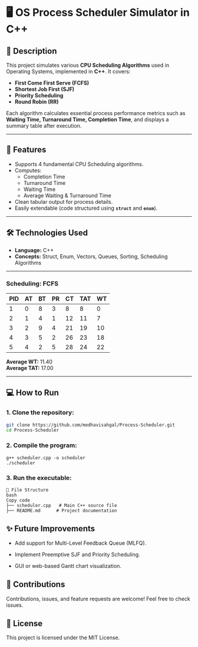 # 🖥️ OS Process Scheduler Simulator in C++

## 📌 Description

This project simulates various **CPU Scheduling Algorithms** used in Operating Systems, implemented in **C++**. It covers:

- **First Come First Serve (FCFS)**
- **Shortest Job First (SJF)**
- **Priority Scheduling**
- **Round Robin (RR)**

Each algorithm calculates essential process performance metrics such as **Waiting Time, Turnaround Time, Completion Time**, and displays a summary table after execution.

---

## 🚀 Features

- Supports 4 fundamental CPU Scheduling algorithms.
- Computes:
  - Completion Time
  - Turnaround Time
  - Waiting Time
  - Average Waiting & Turnaround Time
- Clean tabular output for process details.
- Easily extendable (code structured using **`struct`** and **`enum`**).

---

## 🛠️ Technologies Used

- **Language:** C++
- **Concepts:** Struct, Enum, Vectors, Queues, Sorting, Scheduling Algorithms
---
### Scheduling: FCFS

| PID | AT | BT | PR | CT | TAT | WT |
|-----|----|----|----|----|-----|----|
|  1  | 0  | 8  | 3  | 8  |  8  | 0  |
|  2  | 1  | 4  | 1  | 12 | 11  | 7  |
|  3  | 2  | 9  | 4  | 21 | 19  | 10 |
|  4  | 3  | 5  | 2  | 26 | 23  | 18 |
|  5  | 4  | 2  | 5  | 28 | 24  | 22 |

**Average WT:** 11.40  
**Average TAT:** 17.00

---

## 💻 How to Run

### 1. **Clone the repository:**
```bash
git clone https://github.com/medhavisahgal/Process-Scheduler.git
cd Process-Scheduler
```
### 2. **Compile the program:**
```
g++ scheduler.cpp -o scheduler
./scheduler
```
### 3. **Run the executable:**
```
📂 File Structure
bash
Copy code
├── scheduler.cpp   # Main C++ source file
├── README.md      # Project documentation
```
## ✨ Future Improvements
- Add support for Multi-Level Feedback Queue (MLFQ).

- Implement Preemptive SJF and Priority Scheduling.

- GUI or web-based Gantt chart visualization.

## 🤝 Contributions
Contributions, issues, and feature requests are welcome!
Feel free to check issues.

## 📃 License
This project is licensed under the MIT License.


